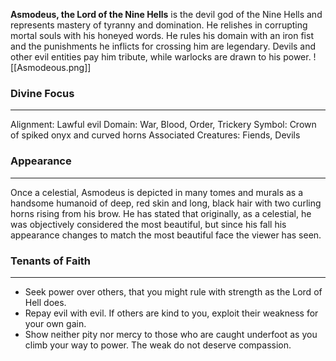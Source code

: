 **Asmodeus, the Lord of the Nine Hells** is the devil god of the Nine Hells and represents mastery of tyranny and domination. He relishes in corrupting mortal souls with his honeyed words. He rules his domain with an iron fist and the punishments he inflicts for crossing him are legendary. Devils and other evil entities pay him tribute, while warlocks are drawn to his power.
![[Asmodeous.png]]
### Divine Focus
---
Alignment: Lawful evil
Domain: War, Blood, Order, Trickery
Symbol: Crown of spiked onyx and curved horns
Associated Creatures: Fiends, Devils
### Appearance
------
Once a celestial, Asmodeus is depicted in many tomes and murals as a handsome humanoid of deep, red skin and long, black hair with two curling horns rising from his brow. He has stated that originally, as a celestial, he was objectively considered the most beautiful, but since his fall his appearance changes to match the most beautiful face the viewer has seen.
### Tenants of Faith
---
- Seek power over others, that you might rule with strength as the Lord of Hell does.
- Repay evil with evil. If others are kind to you, exploit their weakness for your own gain.
- Show neither pity nor mercy to those who are caught underfoot as you climb your way to power. The weak do not deserve compassion.